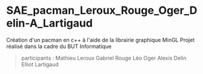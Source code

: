# SAE_pacman_Leroux_Rouge_Oger_Delin-A_Lartigaud

Création d'un pacman en c++ à l'aide de la librairie graphique MinGL
Projet réalisé dans la cadre du BUT Informatique

> participants :
> Mathieu Leroux
> Gabriel Rouge
> Léo Oger
> Alexis Delin
> Elliot Lartigaud
